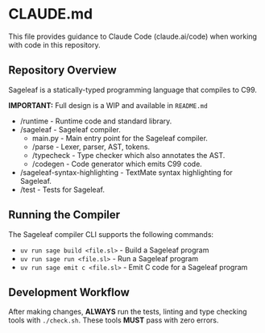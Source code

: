 # CLAUDE.md

This file provides guidance to Claude Code (claude.ai/code) when working with code in this repository.

## Repository Overview

Sageleaf is a statically-typed programming language that compiles to C99.

**IMPORTANT:** Full design is a WIP and available in `README.md`

- /runtime - Runtime code and standard library.
- /sageleaf - Sageleaf compiler.
  - main.py - Main entry point for the Sageleaf compiler.
  - /parse - Lexer, parser, AST, tokens.
  - /typecheck - Type checker which also annotates the AST.
  - /codegen - Code generator which emits C99 code.
- /sageleaf-syntax-highlighting - TextMate syntax highlighting for Sageleaf.
- /test - Tests for Sageleaf.

## Running the Compiler

The Sageleaf compiler CLI supports the following commands:

- `uv run sage build <file.sl>` - Build a Sageleaf program
- `uv run sage run <file.sl>` - Run a Sageleaf program
- `uv run sage emit c <file.sl>` - Emit C code for a Sageleaf program

## Development Workflow

After making changes, **ALWAYS** run the tests, linting and type checking tools with
`./check.sh`. These tools **MUST** pass with zero errors.
